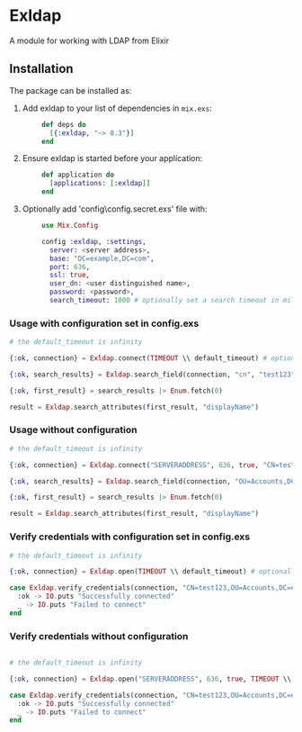 # Exldap

A module for working with LDAP from Elixir

## Installation

The package can be installed as:

  1. Add exldap to your list of dependencies in `mix.exs`:
```elixir
        def deps do
          [{:exldap, "~> 0.3"}]
        end
```
  2. Ensure exldap is started before your application:
```elixir
        def application do
          [applications: [:exldap]]
        end
```
  3. Optionally add 'config\config.secret.exs' file with:
```elixir
        use Mix.Config

        config :exldap, :settings,
          server: <server address>,
          base: "DC=example,DC=com",
          port: 636,
          ssl: true,
          user_dn: <user distinguished name>,
          password: <password>,
          search_timeout: 1000 # optionally set a search timeout in milliseconds, default is infinity
```
### Usage with configuration set in config.exs

```elixir
# the default_timeout is infinity

{:ok, connection} = Exldap.connect(TIMEOUT \\ default_timeout) # optionally set the maximum time in milliseconds that each server request may take

{:ok, search_results} = Exldap.search_field(connection, "cn", "test123")

{:ok, first_result} = search_results |> Enum.fetch(0)

result = Exldap.search_attributes(first_result, "displayName")


```

### Usage without configuration

```elixir
# the default_timeout is infinity

{:ok, connection} = Exldap.connect("SERVERADDRESS", 636, true, "CN=test123,OU=Accounts,DC=example,DC=com", "PASSWORD", TIMEOUT \\ default_timeout)

{:ok, search_results} = Exldap.search_field(connection, "OU=Accounts,DC=example,DC=com", "cn", "useraccount")

{:ok, first_result} = search_results |> Enum.fetch(0)

result = Exldap.search_attributes(first_result, "displayName")

```

### Verify credentials with configuration set in config.exs

```elixir
# the default_timeout is infinity

{:ok, connection} = Exldap.open(TIMEOUT \\ default_timeout) # optionally set the maximum time in milliseconds that each server request may take

case Exldap.verify_credentials(connection, "CN=test123,OU=Accounts,DC=example,DC=com", "PASSWORD") do
  :ok -> IO.puts "Successfully connected"
  _ -> IO.puts "Failed to connect"
end

```

### Verify credentials without configuration

```elixir

# the default_timeout is infinity

{:ok, connection} = Exldap.open("SERVERADDRESS", 636, true, TIMEOUT \\ default_timeout)

case Exldap.verify_credentials(connection, "CN=test123,OU=Accounts,DC=example,DC=com", "PASSWORD") do
  :ok -> IO.puts "Successfully connected"
  _ -> IO.puts "Failed to connect"
end

```

